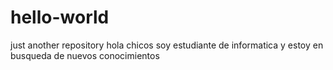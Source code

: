 # hello-world
just another repository
hola chicos
soy estudiante de informatica y estoy en busqueda de nuevos conocimientos
